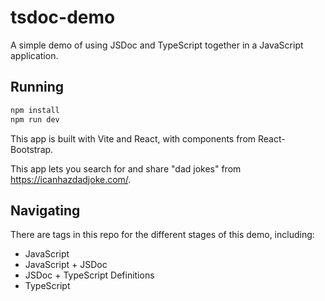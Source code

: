 # tsdoc-demo

A simple demo of using JSDoc and TypeScript together in a JavaScript application.

## Running

```sh
npm install
npm run dev
```

This app is built with Vite and React, with components from React-Bootstrap.

This app lets you search for and share "dad jokes" from https://icanhazdadjoke.com/.

## Navigating

There are tags in this repo for the different stages of this demo, including:
- JavaScript
- JavaScript + JSDoc
- JSDoc + TypeScript Definitions
- TypeScript
